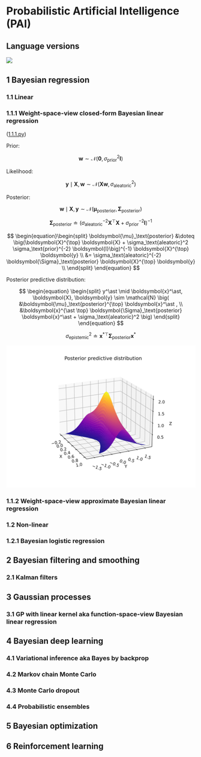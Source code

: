 # Probabilistic Artificial Intelligence (PAI)

## Language versions
[![](https://img.shields.io/badge/Python-3.11.1-4571A1)](https://www.python.org/downloads/release/python-3111/) 

## 1 Bayesian regression

### 1.1 Linear

### 1.1.1 Weight-space-view closed-form Bayesian linear regression 

([1.1.1.py](bayesian_regression/linear/closed-form/1.1.1.py))

Prior: 

$$ \begin{equation} \boldsymbol{w} \sim \mathcal{N} \big( \mathbf{0}, \sigma_\text{prior}^2 \boldsymbol{I}  \big) \end{equation} $$

Likelihood: 

$$ \begin{equation} \boldsymbol{y} \mid \boldsymbol{X} , \boldsymbol{w} \sim \mathcal{N} \big( \boldsymbol{X} \boldsymbol{w}, \sigma_\text{aleatoric}^2 \big) \end{equation} $$

Posterior: 

$$ \begin{equation} \boldsymbol{w} \mid \boldsymbol{X}, \boldsymbol{y} \sim \mathcal{N} \big( \boldsymbol{\mu}_\text{posterior}, \boldsymbol{\Sigma}_\text{posterior} \big) \end{equation} $$

$$ \begin{equation} \boldsymbol{\Sigma}_\text{posterior} \doteq \big(\sigma_\text{aleatoric}^{-2} \boldsymbol{X}^{\top} \boldsymbol{X} + \sigma_\text{prior}^{-2} \boldsymbol{I}\big)^{-1} \end{equation} $$

$$ \begin{equation}\begin{split} 
\boldsymbol{\mu}_\text{posterior} &\doteq \big(\boldsymbol{X}^{\top} \boldsymbol{X} + \sigma_\text{aleatoric}^2 \sigma_\text{prior}^{-2} \boldsymbol{I}\big)^{-1} \boldsymbol{X}^{\top} \boldsymbol{y} \\ &= \sigma_\text{aleatoric}^{-2} \boldsymbol{\Sigma}_\text{posterior} \boldsymbol{X}^{\top} \boldsymbol{y} \\ 
\end{split} \end{equation} $$ 

Posterior predictive distribution:

$$ \begin{equation} \begin{split} y^\ast \mid \boldsymbol{x}^\ast, \boldsymbol{X}, \boldsymbol{y} \sim  \mathcal{N} \big( &\boldsymbol{\mu}_\text{posterior}^{\top} \boldsymbol{x}^\ast , \\ &\boldsymbol{x}^{\ast \top} \boldsymbol{\Sigma}_\text{posterior} \boldsymbol{x}^\ast + \sigma_\text{aleatoric}^2 \big) \end{split} \end{equation} $$

$$ \begin{equation} \sigma^2_\text{epistemic} \doteq \boldsymbol{x}^{\ast \top} \boldsymbol{\Sigma}_\text{posterior} \boldsymbol{x}^\ast \end{equation} $$

<img src="bayesian_regression/linear/closed-form/1.1.1_posterior_predictive_distribution_3D.svg">

### 1.1.2 Weight-space-view approximate Bayesian linear regression

### 1.2 Non-linear

### 1.2.1 Bayesian logistic regression

## 2 Bayesian filtering and smoothing

### 2.1 Kalman filters

## 3 Gaussian processes

### 3.1 GP with linear kernel aka function-space-view Bayesian linear regression

## 4 Bayesian deep learning

### 4.1 Variational inference aka Bayes by backprop

### 4.2 Markov chain Monte Carlo

### 4.3 Monte Carlo dropout

### 4.4 Probabilistic ensembles

## 5 Bayesian optimization

## 6 Reinforcement learning
